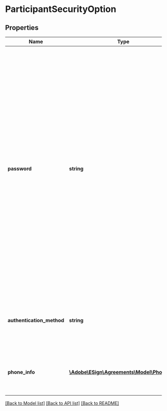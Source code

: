 # ParticipantSecurityOption

## Properties
Name | Type | Description | Notes
------------ | ------------- | ------------- | -------------
**password** | **string** | The password required for the participant to view and sign the document. Note that AdobeSign will never show this password to anyone, so you will need to separately communicate it to any relevant parties. The password will not be returned in GET call. In case of PUT call, password associated with Agreement resource will remain unchanged if no password is specified but authentication method is provided as PASSWORD | [optional] 
**authentication_method** | **string** | The authentication method for the participants to have access to view and sign the document | [optional] 
**phone_info** | [**\Adobe\ESign\Agreements\Model\PhoneInfo**](PhoneInfo.md) | The phoneInfo required for the participant to view and sign the document | [optional] 

[[Back to Model list]](../README.md#documentation-for-models) [[Back to API list]](../README.md#documentation-for-api-endpoints) [[Back to README]](../README.md)


